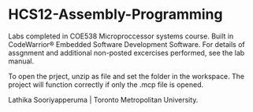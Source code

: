# HCS12-Assembly-Programming
Labs completed in COE538 Microproccessor systems course. Built in CodeWarrior® Embedded Software Development Software.
For details of assgnment and additional non-posted excercises performed, see the lab manual.

To open the prject, unzip as file and set the folder in the workspace. The project will function correctly if only the .mcp file is opened.

Lathika Sooriyapperuma | Toronto Metropolitan University.
